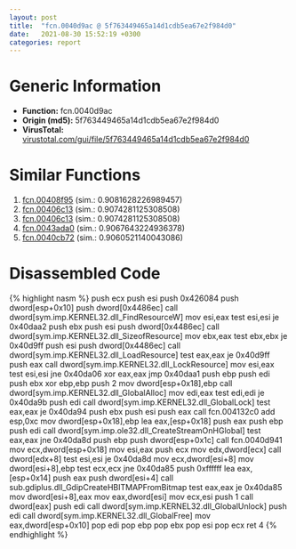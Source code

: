 ```yaml
---
layout: post
title:  "fcn.0040d9ac @ 5f763449465a14d1cdb5ea67e2f984d0"
date:   2021-08-30 15:52:19 +0300
categories: report
---
```


# Generic Information
- **Function:** fcn.0040d9ac
- **Origin (md5):** 5f763449465a14d1cdb5ea67e2f984d0
- **VirusTotal:** [virustotal.com/gui/file/5f763449465a14d1cdb5ea67e2f984d0][virustotal_ref]



# Similar Functions

1. [fcn.00408f95][similar_1_ref] (sim.: 0.9081628226989457)
2. [fcn.00406c13][similar_2_ref] (sim.: 0.9074281125308508)
3. [fcn.00406c13][similar_3_ref] (sim.: 0.9074281125308508)
4. [fcn.0043ada0][similar_4_ref] (sim.: 0.9067643224936378)
5. [fcn.0040cb72][similar_5_ref] (sim.: 0.9060521140043086)


# Disassembled Code

{% highlight nasm %}
push ecx
push esi
push 0x426084
push dword[esp+0x10]
push dword[0x4486ec]
call dword[sym.imp.KERNEL32.dll_FindResourceW]
mov esi,eax
test esi,esi
je 0x40daa2
push ebx
push esi
push dword[0x4486ec]
call dword[sym.imp.KERNEL32.dll_SizeofResource]
mov ebx,eax
test ebx,ebx
je 0x40d9ff
push esi
push dword[0x4486ec]
call dword[sym.imp.KERNEL32.dll_LoadResource]
test eax,eax
je 0x40d9ff
push eax
call dword[sym.imp.KERNEL32.dll_LockResource]
mov esi,eax
test esi,esi
jne 0x40da06
xor eax,eax
jmp 0x40daa1
push ebp
push edi
push ebx
xor ebp,ebp
push 2
mov dword[esp+0x18],ebp
call dword[sym.imp.KERNEL32.dll_GlobalAlloc]
mov edi,eax
test edi,edi
je 0x40da9b
push edi
call dword[sym.imp.KERNEL32.dll_GlobalLock]
test eax,eax
je 0x40da94
push ebx
push esi
push eax
call fcn.004132c0
add esp,0xc
mov dword[esp+0x18],ebp
lea eax,[esp+0x18]
push eax
push ebp
push edi
call dword[sym.imp.ole32.dll_CreateStreamOnHGlobal]
test eax,eax
jne 0x40da8d
push ebp
push dword[esp+0x1c]
call fcn.0040d941
mov ecx,dword[esp+0x18]
mov esi,eax
push ecx
mov edx,dword[ecx]
call dword[edx+8]
test esi,esi
je 0x40da8d
mov ecx,dword[esi+8]
mov dword[esi+8],ebp
test ecx,ecx
jne 0x40da85
push 0xffffff
lea eax,[esp+0x14]
push eax
push dword[esi+4]
call sub.gdiplus.dll_GdipCreateHBITMAPFromBitmap
test eax,eax
je 0x40da85
mov dword[esi+8],eax
mov eax,dword[esi]
mov ecx,esi
push 1
call dword[eax]
push edi
call dword[sym.imp.KERNEL32.dll_GlobalUnlock]
push edi
call dword[sym.imp.KERNEL32.dll_GlobalFree]
mov eax,dword[esp+0x10]
pop edi
pop ebp
pop ebx
pop esi
pop ecx
ret 4
{% endhighlight %}


[similar_1_ref]: /report/fcn.00408f95@fbf34fa6d7da2b8e1de5133a8ca34847
[similar_2_ref]: /report/fcn.00406c13@6c8b5339bada4cbd03f0f446da640707
[similar_3_ref]: /report/fcn.00406c13@e7582fc3dadb394a1457ab7e7fbbe9a7
[similar_4_ref]: /report/fcn.0043ada0@3e981d1767f44f5fe2446a49ffe52f4e
[similar_5_ref]: /report/fcn.0040cb72@5f763449465a14d1cdb5ea67e2f984d0
[virustotal_ref]: https://www.virustotal.com/gui/file/5f763449465a14d1cdb5ea67e2f984d0